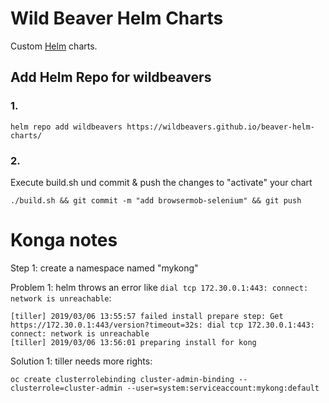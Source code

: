 # Wild Beaver Helm Charts

Custom [Helm](https://www.helm.sh/) charts.

## Add Helm Repo for wildbeavers

### 1.

```
helm repo add wildbeavers https://wildbeavers.github.io/beaver-helm-charts/
```

### 2.

Execute build.sh und commit & push the changes to "activate" your chart
```
./build.sh && git commit -m "add browsermob-selenium" && git push
```

# Konga notes

Step 1: create a namespace named "mykong"

Problem 1: helm throws an error like ```dial tcp 172.30.0.1:443: connect: network is unreachable```:

```
[tiller] 2019/03/06 13:55:57 failed install prepare step: Get https://172.30.0.1:443/version?timeout=32s: dial tcp 172.30.0.1:443: connect: network is unreachable
[tiller] 2019/03/06 13:56:01 preparing install for kong
```

Solution 1: tiller needs more rights:

```
oc create clusterrolebinding cluster-admin-binding --clusterrole=cluster-admin --user=system:serviceaccount:mykong:default
```
